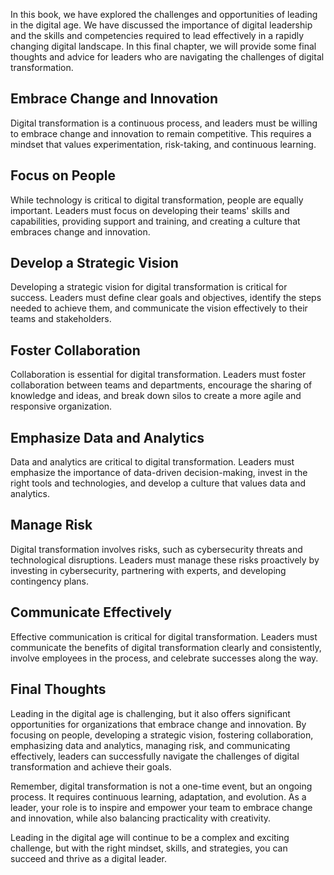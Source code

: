 
In this book, we have explored the challenges and opportunities of leading in the digital age. We have discussed the importance of digital leadership and the skills and competencies required to lead effectively in a rapidly changing digital landscape. In this final chapter, we will provide some final thoughts and advice for leaders who are navigating the challenges of digital transformation.

Embrace Change and Innovation
-----------------------------

Digital transformation is a continuous process, and leaders must be willing to embrace change and innovation to remain competitive. This requires a mindset that values experimentation, risk-taking, and continuous learning.

Focus on People
---------------

While technology is critical to digital transformation, people are equally important. Leaders must focus on developing their teams' skills and capabilities, providing support and training, and creating a culture that embraces change and innovation.

Develop a Strategic Vision
--------------------------

Developing a strategic vision for digital transformation is critical for success. Leaders must define clear goals and objectives, identify the steps needed to achieve them, and communicate the vision effectively to their teams and stakeholders.

Foster Collaboration
--------------------

Collaboration is essential for digital transformation. Leaders must foster collaboration between teams and departments, encourage the sharing of knowledge and ideas, and break down silos to create a more agile and responsive organization.

Emphasize Data and Analytics
----------------------------

Data and analytics are critical to digital transformation. Leaders must emphasize the importance of data-driven decision-making, invest in the right tools and technologies, and develop a culture that values data and analytics.

Manage Risk
-----------

Digital transformation involves risks, such as cybersecurity threats and technological disruptions. Leaders must manage these risks proactively by investing in cybersecurity, partnering with experts, and developing contingency plans.

Communicate Effectively
-----------------------

Effective communication is critical for digital transformation. Leaders must communicate the benefits of digital transformation clearly and consistently, involve employees in the process, and celebrate successes along the way.

Final Thoughts
--------------

Leading in the digital age is challenging, but it also offers significant opportunities for organizations that embrace change and innovation. By focusing on people, developing a strategic vision, fostering collaboration, emphasizing data and analytics, managing risk, and communicating effectively, leaders can successfully navigate the challenges of digital transformation and achieve their goals.

Remember, digital transformation is not a one-time event, but an ongoing process. It requires continuous learning, adaptation, and evolution. As a leader, your role is to inspire and empower your team to embrace change and innovation, while also balancing practicality with creativity.

Leading in the digital age will continue to be a complex and exciting challenge, but with the right mindset, skills, and strategies, you can succeed and thrive as a digital leader.
